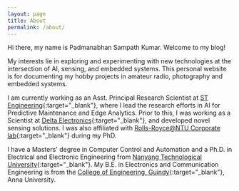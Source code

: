 ```yaml
---
layout: page
title: About
permalink: /about/
---
```


Hi there, my name is Padmanabhan Sampath Kumar. Welcome to my blog! 

 My interests lie in exploring and experimenting with new technologies at the intersection of AI, sensing, and embedded systems. This personal website is for documenting my hobby projects in amateur radio, photography and embedded systems.

I am currently working as an Asst. Principal Research Scientist at [ST Engineering](https://www.stengg.com/){:target="_blank"}, where I lead the research efforts in AI for Predictive Maintenance and Edge Analytics. Prior to this, I was working as a Scientist at [Delta Electronics](https://www.deltaww.com/en-US/index){:target="_blank"}, and developed novel sensing solutions. I was also affiliated with [Rolls-Royce@NTU Corporate lab](https://www.ntu.edu.sg/rr-ntu-corp-lab){:target="_blank"}  during my PhD.

I have a Masters' degree in Computer Control and Automation and a Ph.D. in Electrical and Electronic Engineering from [Nanyang Technological University](https://www.ntu.edu.sg/){:target="_blank"}. My B.E. in Electronics and Communication Engineering is from the [College of Engineering, Guindy](https://en.wikipedia.org/wiki/College_of_Engineering,_Guindy){:target="_blank"}, Anna University.


